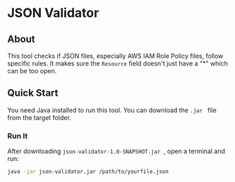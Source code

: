 # JSON Validator

## About
This tool checks if JSON files, especially AWS IAM Role Policy files, follow specific rules. It makes sure the `Resource` field doesn't just have a "*" which can be too open.

## Quick Start

You need Java installed to run this tool. You can download the `.jar
` file from the target folder.

### Run It
After downloading `json-validator-1.0-SNAPSHOT.jar
`, open a terminal and run:

```bash
java -jar json-validator.jar /path/to/yourfile.json
